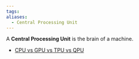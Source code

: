 ```yaml
---
tags: 
aliases:
  - Central Processing Unit
---
```

A **Central Processing Unit** is the brain of a machine.


- [CPU vs GPU vs TPU vs QPU](https://www.youtube.com/watch?v=r5NQecwZs1A)